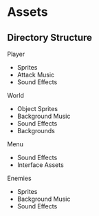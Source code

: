 # Assets

## Directory Structure

Player
  - Sprites
  - Attack Music
  - Sound Effects
    
World
  - Object Sprites
  - Background Music
  - Sound Effects
  - Backgrounds

Menu
  - Sound Effects
  - Interface Assets

Enemies
  - Sprites
  - Background Music
  - Sound Effects
